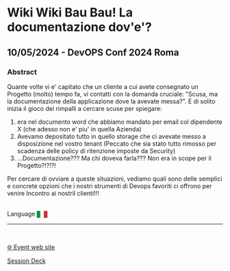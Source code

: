 # Wiki Wiki Bau Bau! La documentazione dov'e'?
## 10/05/2024 - DevOPS Conf 2024 Roma 
### Abstract
Quante volte vi e' capitato che un cliente a cui avete consegnato un Progetto (molto) tempo fa, vi contatti con la domanda cruciale: "Scusa, ma la documentazione della applicazione dove la avevate messa?". E di solito inizia il gioco dei rimpalli a cercare scuse per spiegare:
1) era nel documento word che abbiamo mandato per email col dipendente X (che adesso non e' piu' in quella Azienda)
2) Avevamo depositato tutto in quello storage che ci avevate messo a disposizione nel vostro tenant (Peccato che sia stato tutto rimosso per scadenza delle policy di ritenzione imposte da Security)
3) ...Documentazione??? Ma chi doveva farla??? Non era in scope per il Progetto?!?!?!

Per cercare di ovviare a queste situazioni, vediamo quali sono delle semplici e concrete opzioni che i nostri strumenti di Devops favoriti ci offrono per venire Incontro ai nostril clienti!!!


<br/>
Language <img width="25" src="https://raw.githubusercontent.com/dpcons/DPCons/Dev/Resources/FlagItaly.svg" style="vertical-align:middle">
<br/>

---

<br/>
<p>
<a href="https://devopsconf.dotnetdev.it/">🌐 Event web site</a>
</p>

<p>
<a href="https://github.com/dpcons/DPCons/blob/main/Decks/20240510-Wiki Wiki Bau Bau! La documentazione dove e?.pdf"  
target="_blank">Session Deck</a>
</a>
</p>
